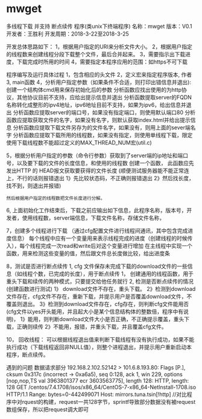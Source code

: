 # mwget
多线程下载 并支持 断点续传 程序(类unix下终端程序)
名称：mwget
版本：V0.1
开发者：王胜利
开发周期：2018-3-22至2018-3-25

开发总体思路如下：
1，根据用户指定的URI来分析文件大小。
2，根据用户指定的线程数来创建线程分段下载整个文件，最后合并起来。
3，需要指示出下载进度，下载完成时所用的时间
4，需要指定本程序应用的范围：如https不可下载


程序编写及运行具体过程
1，包含相应的头文件
2，定义宏来指定程序版本, 作者
3, main函数
4，分析用户指定参数（如果条件不合适，则打印出错信息并退出):
	创建一个结构体cmd用来保存初始化后的参数
	分析函数应找出使用的为http协议，其他协议目前不支持，应给出提示信息并退出
	分析函数提取server的FQDN名称转化成整形的ipv4地址，ipv6地址目前不支持，如果为ipv6，给出信息并退出
	分析函数应提取server的端口号，如果没有指定端口，则使用默认端口80
	分析函数应提取获取文件的名字，如果没有名字，则默认获取index.html并给出提示信息
	分析函数应提取下载文件另存为的文件名字，如果没有，则用上面的sever端名字
	分析函数应提取下载所用的线程数，如果没有指定，则使用单线程下载，限定使用下载线程数不能超过定义的MAX_THREAD_NUM宏(util.c)
	

5，根据分析用户指定的参数（命令行参数）获取到了server端的ip地址和端口号，以及要下载的文件的长度信息，和使用的线程数
	创建一个函数， 此函数应先发出HTTP 的 HEAD报文获取要获得的文件长度 (顺便测试服务器能不能正常连上，不行的话则报错退出 1》先比较状态码，不正确则报错退出 2》然后找长度，找不到，则退出并报错)
	
	然后根据用户指定的线程数把文件长度进行分解。
	

6, 上面初始化工作结束后，下载之前应输出如下信息，此程序名称，版本号，开发者，使用线程数，server端信息，下载文件名称，存储文件名称，


7，创建多个线程进行下载 （通过cfg配置文件进行线程间通讯，其中包含完成进度信息）
	每个线程中应有一个变量用来表示线程完成的进度（创建线程的时候传入），每个线程完成一次read和write后对这个变量进行增加
	在主线程中实现一个函数，用来检测这些变量的值，然后跟文件总长度做比较，给出进度条

8，测试是否进行断点续传
	1, cfg 文件保存未完成下载的download文件的一些信息（如线程个数，已完成的长度），用于断点续传
	1， 创建通用的线程函数，用于重头下载和续传的两种模式，只要提交给他任务就行
	2, 检测是否断点续传的情况 (创建函数进行测试)
		1》 download文件不存在，重头下载。
		2》检测到download文件存在，cfg文件不存在，重新下载，并提示用户是否覆盖download文件，不覆盖则退出。
		3》检测到download文件存在，cfg存在，则判断cfg文件能用否(cfg文件以yes开头能用，并且起大小是某个信息结构体的整数倍，程序中有说明)，
			1》能用，则判断download文件大小是否正确，不正确提示覆盖，重头下载，正确则续传
			2》不能用，报错，并重头下载，并且覆盖cfg文件。							

10， 回收线程：
	可以根据线程退出值来判断下载线程有没有执行成功，如果不能执行成功（下载线程返回非NULL值），则整个进程退出，并提示用户重新启动本程序，断点续传。

遇到的问题
数据请求部分
	192.168.2.102.52142 > 101.6.8.193.80: Flags [P.], cksum 0x317c (incorrect -> 0xa6a5), seq 0:128, ack 1, win 229, options [nop,nop,TS val 3963801377 ecr 3603563775], length 128: HTTP, length: 128
		GET /centos/7.4.1708/isos/x86_64/CentOS-7-x86_64-NetInstall-1708.iso HTTP/1.1
		Range: bytes=0-442499071
		Host: mirrors.tuna.tsin[!http]
//对比程序中对rquest的构建，request一共128字节，sprintf导致部分数据没有被request数组保存，所以把request调大即可
